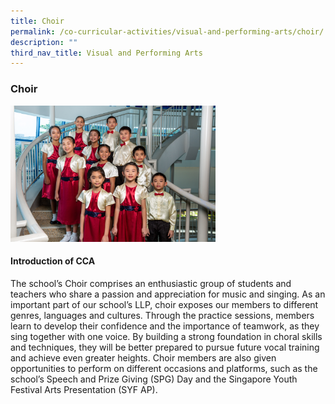 ```yaml
---
title: Choir
permalink: /co-curricular-activities/visual-and-performing-arts/choir/
description: ""
third_nav_title: Visual and Performing Arts
---
```

### **Choir**
<img src="/images/vpa6.jpg" style="width:65%">

#### **Introduction of CCA**
The school’s Choir comprises an enthusiastic group of students and teachers who share a passion and appreciation for music and singing. As an important part of our school’s LLP, choir exposes our members to different genres, languages and cultures.  Through the practice sessions, members learn to develop their confidence and the importance of teamwork, as they sing together with one voice. By building a strong foundation in choral skills and techniques, they will be better prepared to pursue future vocal training and achieve even greater heights. Choir members are also given opportunities to perform on different occasions and platforms, such as the school’s Speech and Prize Giving (SPG) Day and the Singapore Youth Festival Arts Presentation (SYF AP).